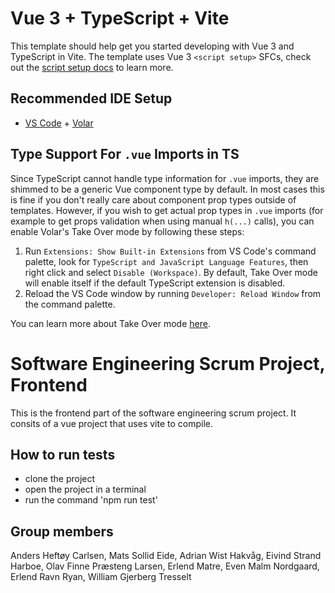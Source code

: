 # Vue 3 + TypeScript + Vite

This template should help get you started developing with Vue 3 and TypeScript in Vite. The template uses Vue 3 `<script setup>` SFCs, check out the [script setup docs](https://v3.vuejs.org/api/sfc-script-setup.html#sfc-script-setup) to learn more.

## Recommended IDE Setup

-   [VS Code](https://code.visualstudio.com/) + [Volar](https://marketplace.visualstudio.com/items?itemName=johnsoncodehk.volar)

## Type Support For `.vue` Imports in TS

Since TypeScript cannot handle type information for `.vue` imports, they are shimmed to be a generic Vue component type by default. In most cases this is fine if you don't really care about component prop types outside of templates. However, if you wish to get actual prop types in `.vue` imports (for example to get props validation when using manual `h(...)` calls), you can enable Volar's Take Over mode by following these steps:

1. Run `Extensions: Show Built-in Extensions` from VS Code's command palette, look for `TypeScript and JavaScript Language Features`, then right click and select `Disable (Workspace)`. By default, Take Over mode will enable itself if the default TypeScript extension is disabled.
2. Reload the VS Code window by running `Developer: Reload Window` from the command palette.

You can learn more about Take Over mode [here](https://github.com/johnsoncodehk/volar/discussions/471).

# Software Engineering Scrum Project, Frontend
This is the frontend part of the software engineering scrum project. It consits of a vue project that uses vite to compile.

## How to run tests

-   clone the project
-   open the project in a terminal 
-   run the command 'npm run test'

## Group members
 Anders Heftøy Carlsen, 
 Mats Sollid Eide, 
 Adrian Wist Hakvåg, 
 Eivind Strand Harboe, 
 Olav Finne Præsteng Larsen, 
 Erlend Matre, 
 Even Malm Nordgaard, 
 Erlend Ravn Ryan, 
 William Gjerberg Tresselt

